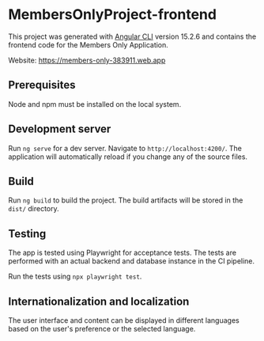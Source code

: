 # MembersOnlyProject-frontend

This project was generated with [Angular CLI](https://github.com/angular/angular-cli) version 15.2.6 and contains the frontend code for the
Members Only Application.

Website: https://members-only-383911.web.app

## Prerequisites

Node and npm must be installed on the local system.

## Development server

Run `ng serve` for a dev server. Navigate to `http://localhost:4200/`. The application will automatically reload if you change any of the source files.

## Build

Run `ng build` to build the project. The build artifacts will be stored in the `dist/` directory.

## Testing

The app is tested using Playwright for acceptance tests. The tests are performed with an actual backend and database instance in the CI pipeline.

Run the tests using `npx playwright test`.

## Internationalization and localization

The user interface and content can be displayed in different languages based on the user's preference or the selected language.
